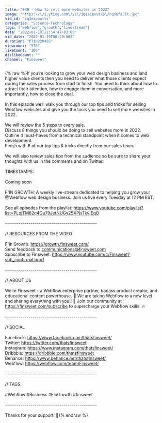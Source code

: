```yaml
---
title: "#49 - How to sell more websites in 2022"
image: "https:\/\/i.ytimg.com\/vi\/iq1eipoutks\/hqdefault.jpg"
vid_id: "iq1eipoutks"
categories: "Science-Technology"
tags: ["webflow","growth","livestream"]
date: "2022-01-19T22:54:47+03:00"
vid_date: "2022-01-19T06:29:06Z"
duration: "PT1H22M46S"
viewcount: "976"
likeCount: "106"
dislikeCount: ""
channel: "Finsweet"
---
```

{% raw %}If you’re looking to grow your web design business and land higher value clients then you need to deliver what those clients expect during the sales process from start to finish. You need to think about how to attract their attention, how to engage them in conversation, and more importantly, how to close the deal. <br /><br />In this episode we’ll walk you through our top tips and tricks for selling Webflow websites and give you the tools you need to sell more websites in 2022.<br /><br />We will review the 5 steps to every sale. <br />Discuss 8 things you should be doing to sell websites more in 2022.<br />Outline 4 must-haves from a technical standpoint when it comes to web development.<br />Finish with 8 of our top tips &amp; tricks directly from our sales team. <br /><br />We will also review sales tips from the audience so be sure to share your thoughts with us in the comments and on Twitter. <br /><br />TIMESTAMPS: <br /><br />Coming soon<br /><br />F'IN GROWTH: A weekly live-stream dedicated to helping you grow your @Webflow web design business. Join us live every Tuesday at 12 PM EST.<br /><br />See all episodes from the playlist: <a rel="nofollow" target="blank" href="https://www.youtube.com/playlist?list=PLpjTM82q4Gu79JetNUGy25XPjsTkvIEqO">https://www.youtube.com/playlist?list=PLpjTM82q4Gu79JetNUGy25XPjsTkvIEqO</a><br /><br />-----------------------------------------------<br /><br />// RESOURCES FROM THE VIDEO<br /><br />F'in Growth: <a rel="nofollow" target="blank" href="https://growth.finsweet.com/">https://growth.finsweet.com/</a><br />Send feedback to communications@finsweet.com<br />Subscribe to Finsweet: <a rel="nofollow" target="blank" href="https://www.youtube.com/c/Finsweet?sub_confirmation=1">https://www.youtube.com/c/Finsweet?sub_confirmation=1</a><br /><br />-----------------------------------------------<br /><br />// ABOUT US<br /><br />We’re Finsweet - a Webflow enterprise partner, badass product creator, and educational content powerhouse. 💪 We are taking Webflow to a new level and sharing everything with you!! 🙌 Join our community at <a rel="nofollow" target="blank" href="https://finsweet.com/subscribe">https://finsweet.com/subscribe</a> to supercharge your Webflow skills! 🔥<br /><br />-----------------------------------------------<br /><br />// SOCIAL<br /><br />Facebook: <a rel="nofollow" target="blank" href="https://www.facebook.com/thatsfinsweet/">https://www.facebook.com/thatsfinsweet/</a><br />Twitter: <a rel="nofollow" target="blank" href="https://twitter.com/thatsfinsweet">https://twitter.com/thatsfinsweet</a> <br />Instagram: <a rel="nofollow" target="blank" href="https://www.instagram.com/thatsfinsweet/">https://www.instagram.com/thatsfinsweet/</a> <br />Dribbble: <a rel="nofollow" target="blank" href="https://dribbble.com/thatsfinsweet">https://dribbble.com/thatsfinsweet</a><br />Behance: <a rel="nofollow" target="blank" href="https://www.behance.net/thatsfinsweet/">https://www.behance.net/thatsfinsweet/</a><br />Webflow: <a rel="nofollow" target="blank" href="https://webflow.com/team/Finsweet/">https://webflow.com/team/Finsweet/</a><br /><br />-----------------------------------------------<br /><br />// TAGS<br /><br />#Webflow #Business #FinGrowth #finsweet<br /><br />-----------------------------------------------<br /><br />Thanks for your support! 🤟{% endraw %}
